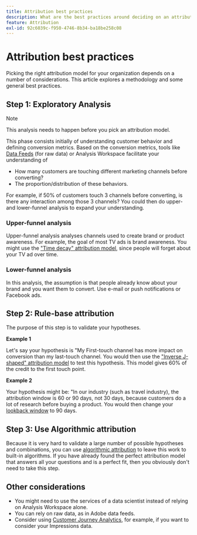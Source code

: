```yaml
---
title: Attribution best practices
description: What are the best practices around deciding on an attribution model?
feature: Attribution
exl-id: 92c6039c-f950-4746-8b34-ba18be258c08
---
```

# Attribution best practices

Picking the right attribution model for your organization depends on a number of considerations. This article explores a methodology and some general best practices. 

## Step 1: Exploratory Analysis

>[!NOTE]
>This analysis needs to happen before you pick an attribution model.

This phase consists initially of understanding customer behavior and defining conversion metrics. Based on the conversion metrics, tools like [Data Feeds](https://experienceleague.adobe.com/docs/analytics/export/analytics-data-feed/data-feed-overview.html?lang=en) (for raw data) or Analysis Workspace facilitate your understanding of

* How many customers are touching different marketing channels before converting?
* The proportion/distribution of these behaviors. 

For example, if 50% of customers touch 3 channels before converting, is there any interaction among those 3 channels?
You could then do upper- and lower-funnel analysis to expand your understanding. 

### Upper-funnel analysis

Upper-funnel analysis analyses channels used to create brand or product awareness. For example, the goal of most TV ads is brand awareness. You might use the ["Time decay" attribution model](/help/analyze/analysis-workspace/attribution/models.md), since people will forget about your TV ad over time.

### Lower-funnel analysis

In this analysis, the assumption is that people already know about your brand and you want them to convert. Use e-mail or push notifications or Facebook ads.

## Step 2: Rule-base attribution

The purpose of this step is to validate your hypotheses. 

**Example 1**

Let's say your hypothesis is "My First-touch channel has more impact on conversion than my last-touch channel. You would then use the ["Inverse J-shaped" attribution model](/help/analyze/analysis-workspace/attribution/models.md) to test this hypothesis. This model gives 60% of the credit to the first touch point.

**Example 2** 

Your hypothesis might be: "In our industry (such as travel industry), the attribution window is 60 or 90 days, not 30 days, because customers do a lot of research before buying a product. You would then change your [lookback window](https://experienceleague.adobe.com/docs/analytics/analyze/analysis-workspace/attribution/models.html?lang=en#lookback-windows) to 90 days. 

## Step 3: Use Algorithmic attribution

Because it is very hard to validate a large number of possible hypotheses and combinations, you can use [algorithmic attribution](/help/analyze/analysis-workspace/attribution/algorithmic.md) to leave this work to built-in algorithms. If you have already found the perfect attribution model that answers all your questions and is a perfect fit, then you obviously don't need to take this step.

## Other considerations

* You might need to use the services of a data scientist instead of relying on Analysis Workspace alone.
* You can rely on raw data, as in Adobe data feeds.
* Consider using [Customer Journey Analytics](https://experienceleague.adobe.com/docs/analytics-platform/using/cja-overview/cja-overview.html?lang=en), for example, if you want to consider your Impressions data.
